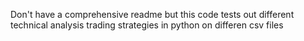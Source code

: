 Don't have a comprehensive readme but this code tests out different technical analysis trading strategies in python on differen csv files
